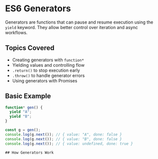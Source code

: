 # ES6 Generators

Generators are functions that can pause and resume execution using the `yield` keyword. They allow better control over iteration and async workflows.

## Topics Covered
- Creating generators with `function*`
- Yielding values and controlling flow
- `.return()` to stop execution early
- `.throw()` to handle generator errors
- Using generators with Promises

## Basic Example
```js
function* gen() {
  yield "A";
  yield "B";
}

const g = gen();
console.log(g.next()); // { value: "A", done: false }
console.log(g.next()); // { value: "B", done: false }
console.log(g.next()); // { value: undefined, done: true }

## How Generators Work
